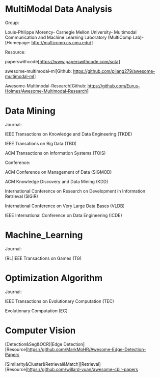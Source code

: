 # MultiModal Data Analysis

Group:

Louis-Philippe Morency-
Carnegie Mellon University-
Multimodal Communication and Machine Learning Laboratory (MultiComp Lab)-
[Homepage: http://multicomp.cs.cmu.edu/]

Resource:

paperswithcode[https://www.paperswithcode.com/sota]

awesome-multimodal-ml[Github: https://github.com/pliang279/awesome-multimodal-ml]

Awesome-Multimodal-Research[Github: https://github.com/Eurus-Holmes/Awesome-Multimodal-Research]

# Data Mining

Journal:

IEEE Transactions on Knowledge and Data Engineering (TKDE)

IEEE Transations on Big Data (TBD)

ACM Transactions on Information Systems (TOIS)

Conference:

ACM Conference on Management of Data (SIGMOD)

ACM Knowledge Discovery and Data Mining (KDD)

International Conference on Research on Development in Information Retrieval (SIGIR)

International Conference on Very Large Data Bases (VLDB)

IEEE International Conference on Data Engineering (ICDE)

# Machine_Learning

Journal:

[RL]IEEE Transactions on Games (TG)

# Optimization Algorithm

Journal:

IEEE Transactions on Evolutionary Computation (TEC)

Evolutionary Computation (EC)

# Computer Vision

[Detection&Seg&OCR][Edge Detection][Resource]https://github.com/MarkMoHR/Awesome-Edge-Detection-Papers

[Similarity&Cluster&Retrieval&Match][Retrieval][Resource]https://github.com/willard-yuan/awesome-cbir-papers



